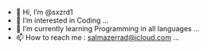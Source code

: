 - 👋 Hi, I’m @sxzrd1
- 👀 I’m interested in Coding ...
- 🌱 I’m currently learning Programming in all languages ...
- 📫 How to reach me : salmazerrad@icloud.com ...

<!---
sxzrd1/sxzrd1 is a ✨ special ✨ repository because its `README.md` (this file) appears on your GitHub profile.
You can click the Preview link to take a look at your changes.
--->
